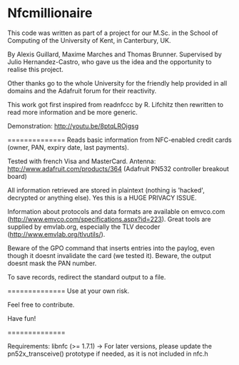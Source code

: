 Nfcmillionaire
=======

This code was written as part of a project for our M.Sc. in the School of Computing of the University of Kent, in Canterbury, UK.

By Alexis Guillard, Maxime Marches and Thomas Brunner.
Supervised by Julio Hernandez-Castro, who gave us the idea and the opportunity to realise this project.

Other thanks go to the whole University for the friendly help provided in all domains and the Adafruit forum for their reactivity.

This work got first inspired from readnfccc by R. Lifchitz then rewritten to read more information and be more generic.

Demonstration: http://youtu.be/8ptqLROjgsg

==============
Reads basic information from NFC-enabled credit cards (owner, PAN, expiry date, last payments).

Tested with french Visa and MasterCard.
Antenna: http://www.adafruit.com/products/364 (Adafruit PN532 controller breakout board)

All information retrieved are stored in plaintext (nothing is 'hacked', decrypted or anything else). Yes this is a HUGE PRIVACY ISSUE.

Information about protocols and data formats are available on emvco.com (http://www.emvco.com/specifications.aspx?id=223). Great tools are supplied by emvlab.org, especially the TLV decoder (http://www.emvlab.org/tlvutils/).

Beware of the GPO command that inserts entries into the paylog, even though it doesnt invalidate the card (we tested it). Beware, the output doesnt mask the PAN number.

To save records, redirect the standard output to a file.

==============
Use at your own risk.

Feel free to contribute.

Have fun!

==============

Requirements:
libnfc (>= 1.7.1) -> For later versions, please update the pn52x_transceive() prototype if needed, as it is not included in nfc.h
